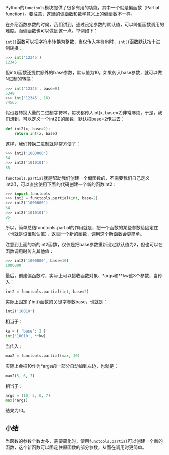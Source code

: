 Python的`functools`模块提供了很多有用的功能，其中一个就是偏函数（Partial function）。要注意，这里的偏函数和数学意义上的偏函数不一样。

在介绍函数参数的时候，我们讲到，通过设定参数的默认值，可以降低函数调用的难度。而偏函数也可以做到这一点。举例如下：

`int()`函数可以把字符串转换为整数，当仅传入字符串时，`int()`函数默认按十进制转换：
```py
>>> int('12345')
12345
```
但int()函数还提供额外的base参数，默认值为10。如果传入base参数，就可以做N进制的转换：
```py
>>> int('12345', base=8)
5349
>>> int('12345', 16)
74565
```
假设要转换大量的二进制字符串，每次都传入int(x, base=2)非常麻烦，于是，我们想到，可以定义一个int2()的函数，默认把base=2传进去：
```py
def int2(x, base=2):
    return int(x, base)
```
这样，我们转换二进制就非常方便了：
```py
>>> int2('1000000')
64
>>> int2('1010101')
85
```
`functools.partial`就是帮助我们创建一个偏函数的，不需要我们自己定义int2()，可以直接使用下面的代码创建一个新的函数int2：
```py
>>> import functools
>>> int2 = functools.partial(int, base=2)
>>> int2('1000000')
64
>>> int2('1010101')
85
```
所以，简单总结functools.partial的作用就是，把一个函数的某些参数给固定住（也就是设置默认值），返回一个新的函数，调用这个新函数会更简单。

注意到上面的新的int2函数，仅仅是把base参数重新设定默认值为2，但也可以在函数调用时传入其他值：
```py
>>> int2('1000000', base=10)
1000000
```
最后，创建偏函数时，实际上可以接收函数对象、*args和**kw这3个参数，当传入：
```py
int2 = functools.partial(int, base=2)
```
实际上固定了int()函数的关键字参数base，也就是：
```py
int2('10010')
```
相当于：
```py
kw = { 'base': 2 }
int('10010', **kw)
```
当传入：
```py
max2 = functools.partial(max, 10)
```
实际上会把10作为*args的一部分自动加到左边，也就是：
```py
max2(5, 6, 7)
```
相当于：
```py
args = (10, 5, 6, 7)
max(*args)
```
结果为10。

## 小结
当函数的参数个数太多，需要简化时，使用`functools.partial`可以创建一个新的函数，这个新函数可以固定住原函数的部分参数，从而在调用时更简单。

